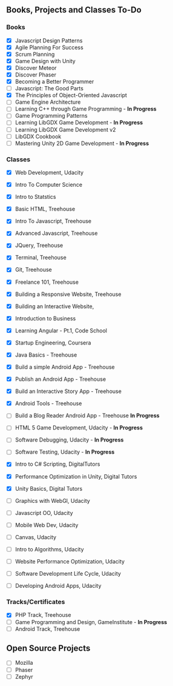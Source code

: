 ## Books, Projects and Classes To-Do

### Books
- [x] Javascript Design Patterns
- [x] Agile Planning For Success
- [x] Scrum Planning
- [x] Game Design with Unity
- [x] Discover Meteor
- [x] Discover Phaser
- [x] Becoming a Better Programmer 
- [ ] Javascript: The Good Parts
- [x] The Principles of Object-Oriented Javascript
- [ ] Game Engine Architecture
- [ ] Learning C++ through Game Programming - **In Progress**
- [ ] Game Programming Patterns
- [ ] Learning LibGDX Game Development - **In Progress**
- [ ] Learning LibGDX Game Development v2
- [ ] LibGDX Cookbook
- [ ] Mastering Unity 2D Game Development - **In Progress**

 ### Classes
- [x] Web Development, Udacity
- [x] Intro To Computer Science
- [x] Intro to Statstics
- [x] Basic HTML, Treehouse
- [x] Intro To Javascript, Treehouse
- [x] Advanced Javascript, Treehouse
- [x] JQuery, Treehouse
- [x] Terminal, Treehouse
- [x] Git, Treehouse
- [x] Freelance 101, Treehouse
- [x] Building a Responsive Website, Treehouse
- [x] Building an Interactive Website,
- [x] Introduction to Business
- [x] Learning Angular - Pt.1, Code School
- [x] Startup Engineering, Coursera
- [x] Java Basics - Treehouse
- [x] Build a simple Android App - Treehouse
- [x] Publish an Android App - Treehouse
- [x] Build an Interactive Story App - Treehouse
- [x] Android Tools - Treehouse
- [ ] Build a Blog Reader Android App - Treehouse **In Progress**
- [ ] HTML 5 Game Development, Udacity - **In Progress**
- [ ] Software Debugging, Udacity - **In Progress**
- [ ] Software Testing, Udacity - **In Progress**
- [x] Intro to C# Scripting, DigitalTutors
- [x] Performance Optimization in Unity, Digital Tutors
- [x] Unity Basics, Digital Tutors
- [ ] Graphics with WebGl, Udacity
- [ ] Javascript OO, Udacity
- [ ] Mobile Web Dev, Udacity
- [ ] Canvas, Udacity
- [ ] Intro to Algorithms, Udacity
- [ ] Website Performance Optimization, Udacity
- [ ] Software Development Life Cycle, Udacity
- [ ] Developing Android Apps, Udacity


### Tracks/Certificates
- [x] PHP Track, Treehouse
- [ ] Game Programming and Design, GameInstitute - **In Progress**
- [ ] Android Track, Treehouse
## Open Source Projects
- [ ] Mozilla
- [ ] Phaser
- [ ] Zephyr
